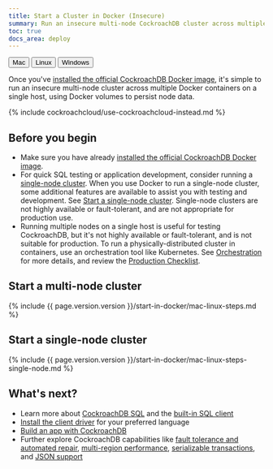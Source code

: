 ```yaml
---
title: Start a Cluster in Docker (Insecure)
summary: Run an insecure multi-node CockroachDB cluster across multiple Docker containers on a single host.
toc: true
docs_area: deploy
---
```


<div id="os-tabs" class="clearfix">
  <button id="mac" class="current" data-eventcategory="buttonClick-doc-os" data-eventaction="mac">Mac</button>
  <a href="start-a-local-cluster-in-docker-linux.html"><button id="linux" data-eventcategory="buttonClick-doc-os" data-eventaction="linux">Linux</button></a>
  <a href="start-a-local-cluster-in-docker-windows.html"><button id="windows" data-eventcategory="buttonClick-doc-os" data-eventaction="windows">Windows</button></a>
</div>

Once you've [installed the official CockroachDB Docker image](install-cockroachdb.html), it's simple to run an insecure multi-node cluster across multiple Docker containers on a single host, using Docker volumes to persist node data.

{% include cockroachcloud/use-cockroachcloud-instead.md %}

## Before you begin

- Make sure you have already [installed the official CockroachDB Docker image](install-cockroachdb.html).
- For quick SQL testing or application development, consider running a [single-node cluster](cockroach-start-single-node.html). When you use Docker to run a single-node cluster, some additional features are available to assist you with testing and development. See [Start a single-node cluster](#start-a-single-node-cluster). Single-node clusters are not highly available or fault-tolerant, and are not appropriate for production use.
- Running multiple nodes on a single host is useful for testing CockroachDB, but it's not highly available or fault-tolerant, and is not suitable for production. To run a physically-distributed cluster in containers, use an orchestration tool like Kubernetes. See [Orchestration](orchestration.html) for more details, and review the [Production Checklist](recommended-production-settings.html).

## Start a multi-node cluster

{% include {{ page.version.version }}/start-in-docker/mac-linux-steps.md %}

## Start a single-node cluster

{% include {{ page.version.version }}/start-in-docker/mac-linux-steps-single-node.md %}

## What's next?

- Learn more about [CockroachDB SQL](learn-cockroachdb-sql.html) and the [built-in SQL client](cockroach-sql.html)
- [Install the client driver](install-client-drivers.html) for your preferred language
- [Build an app with CockroachDB](example-apps.html)
- Further explore CockroachDB capabilities like [fault tolerance and automated repair](demo-fault-tolerance-and-recovery.html), [multi-region performance](demo-low-latency-multi-region-deployment.html), [serializable transactions](demo-serializable.html), and [JSON support](demo-json-support.html)
